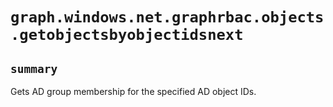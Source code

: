 # `graph.windows.net.graphrbac.objects.getobjectsbyobjectidsnext`

## `summary`
Gets AD group membership for the specified AD object IDs.


